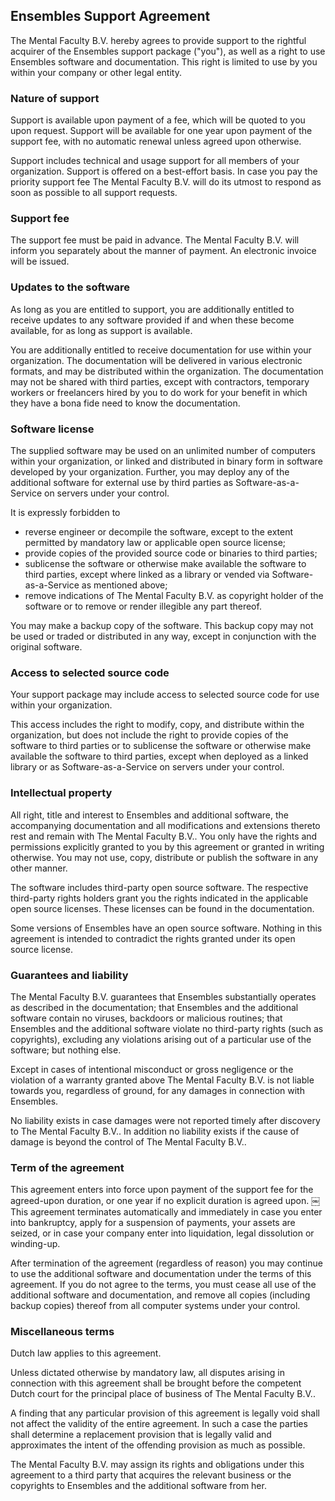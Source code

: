 Ensembles Support Agreement
-----

The Mental Faculty B.V. hereby agrees to provide support to the rightful acquirer of the Ensembles support package ("you"), as well as a right to use Ensembles software and documentation. This right is limited to use by you within your company or other legal entity.

### Nature of support

Support is available upon payment of a fee, which will be quoted to you upon request. Support will be available for one year upon payment of the support fee, with no automatic renewal unless agreed upon otherwise.

Support includes technical and usage support for all members of your organization. Support is offered on a best-effort basis. In case you pay the priority support fee The Mental Faculty B.V. will do its utmost to respond as soon as possible to all support requests.

### Support fee

The support fee must be paid in advance. The Mental Faculty B.V. will inform you separately about the manner of payment. An electronic invoice will be issued.

### Updates to the software

As long as you are entitled to support, you are additionally entitled to receive updates to any software provided if and when these become available, for as long as support is available.

You are additionally entitled to receive documentation for use within your organization. The documentation will be delivered in various electronic formats, and may be distributed within the organization. The documentation may not be shared with third parties, except with contractors, temporary workers or freelancers hired by you to do work for your benefit in which they have a bona fide need to know the documentation.

### Software license

The supplied software may be used on an unlimited number of computers within your organization, or linked and distributed in binary form in software developed by your organization. Further, you may deploy any of the additional software for external use by third parties as Software-as-a-Service on servers under your control.

It is expressly forbidden to

* reverse engineer or decompile the software, except to the extent permitted by mandatory law or applicable open source license;
* provide copies of the provided source code or binaries to third parties;
* sublicense the software or otherwise make available the software to third parties, except where linked as a library or vended via Software-as-a-Service as mentioned above;
* remove indications of The Mental Faculty B.V. as copyright holder of the software or to remove or render illegible any part thereof.
 
You may make a backup copy of the software. This backup copy may not be used or traded or distributed in any way, except in conjunction with the original software.

### Access to selected source code

Your support package may include access to selected source code for use within your organization. 

This access includes the right to modify, copy, and distribute within the organization, but does not include the right to provide copies of the software to third parties or to sublicense the software or otherwise make available the software to third parties, except when deployed as a linked library or as Software-as-a-Service on servers under your control.

### Intellectual property

All right, title and interest to Ensembles and additional software, the accompanying documentation and all modifications and extensions thereto rest and remain with The Mental Faculty B.V.. You only have the rights and permissions explicitly granted to you by this agreement or granted in writing otherwise. You may not use, copy, distribute or publish the software in any other manner.

The software includes third-party open source software. The respective third-party rights holders grant you the rights indicated in the applicable open source licenses. These licenses can be found in the documentation.

Some versions of Ensembles have an open source software. Nothing in this agreement is intended to contradict the rights granted under its open source license.

### Guarantees and liability

The Mental Faculty B.V. guarantees that Ensembles substantially operates as described in the documentation; that Ensembles and the additional software contain no viruses, backdoors or malicious routines; that Ensembles and the additional software violate no third-party rights (such as copyrights), excluding any violations arising out of a particular use of the software; but nothing else.

Except in cases of intentional misconduct or gross negligence or the violation of a warranty granted above The Mental Faculty B.V. is not liable towards you, regardless of ground, for any damages in connection with Ensembles.

No liability exists in case damages were not reported timely after discovery to The Mental Faculty B.V.. In addition no liability exists if the cause of damage is beyond the control of The Mental Faculty B.V..

### Term of the agreement

This agreement enters into force upon payment of the support fee for the agreed-upon duration, or one year if no explicit duration is agreed upon.
￼
This agreement terminates automatically and immediately in case you enter into bankruptcy, apply for a suspension of payments, your assets are seized, or in case your company enter into liquidation, legal dissolution or winding-up.

After termination of the agreement (regardless of reason) you may continue to use the additional software and documentation under the terms of this agreement. If you do not agree to the terms, you must cease all use of the additional software and documentation, and remove all copies (including backup copies) thereof from all computer systems under your control.

### Miscellaneous terms

Dutch law applies to this agreement.

Unless dictated otherwise by mandatory law, all disputes arising in connection with this agreement shall be brought before the competent Dutch court for the principal place of business of The Mental Faculty B.V..

A finding that any particular provision of this agreement is legally void shall not affect the validity of the entire agreement. In such a case the parties shall determine a replacement provision that is legally valid and approximates the intent of the offending provision as much as possible.

The Mental Faculty B.V. may assign its rights and obligations under this agreement to a third party that acquires the relevant business or the copyrights to Ensembles and the additional software from her.
